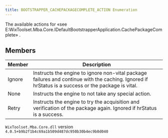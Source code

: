 ```yaml
---
title: BOOTSTRAPPER_CACHEPACKAGECOMPLETE_ACTION Enumeration
---
```

The available actions for «see E:WixToolset.Mba.Core.IDefaultBootstrapperApplication.CachePackageComplete» .
## Members
| Member | Description |
| ------ | ----------- |
| Ignore | Instructs the engine to ignore non-vital package failures and continue with the caching. Ignored if hrStatus is a success or the package is vital. |
| None | Instructs the engine to not take any special action. |
| Retry | Instructs the engine to try the acquisition and verification of the package again. Ignored if hrStatus is a success. |
`WixToolset.Mba.Core.dll` version `4.0.5+b9b2f1b4c69a1b509d487dc950b30b4ec9b0d040`
